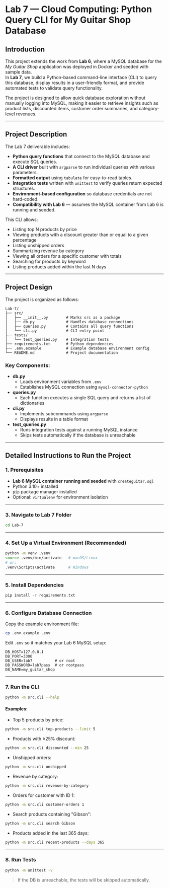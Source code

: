 # Lab 7 — Cloud Computing: Python Query CLI for My Guitar Shop Database

## Introduction
This project extends the work from **Lab 6**, where a MySQL database for the *My Guitar Shop* application was deployed in Docker and seeded with sample data.  
In **Lab 7**, we build a Python-based command-line interface (CLI) to query this database, display results in a user-friendly format, and provide automated tests to validate query functionality.

The project is designed to allow quick database exploration without manually logging into MySQL, making it easier to retrieve insights such as product lists, discounted items, customer order summaries, and category-level revenues.

---

## Project Description
The Lab 7 deliverable includes:
- **Python query functions** that connect to the MySQL database and execute SQL queries.
- **A CLI driver** built with `argparse` to run individual queries with various parameters.
- **Formatted output** using `tabulate` for easy-to-read tables.
- **Integration tests** written with `unittest` to verify queries return expected structures.
- **Environment-based configuration** so database credentials are not hard-coded.
- **Compatibility with Lab 6** — assumes the MySQL container from Lab 6 is running and seeded.

This CLI allows:
- Listing top N products by price
- Viewing products with a discount greater than or equal to a given percentage
- Listing unshipped orders
- Summarizing revenue by category
- Viewing all orders for a specific customer with totals
- Searching for products by keyword
- Listing products added within the last N days

---

## Project Design
The project is organized as follows:

```
Lab-7/
├── src/
│   ├── __init__.py        # Marks src as a package
│   ├── db.py              # Handles database connections
│   ├── queries.py         # Contains all query functions
│   └── cli.py             # CLI entry point
├── tests/
│   └── test_queries.py    # Integration tests
├── requirements.txt       # Python dependencies
├── .env.example           # Example database environment config
└── README.md              # Project documentation
```

### Key Components:
- **db.py**
  - Loads environment variables from `.env`
  - Establishes MySQL connection using `mysql-connector-python`
- **queries.py**
  - Each function executes a single SQL query and returns a list of dictionaries
- **cli.py**
  - Implements subcommands using `argparse`
  - Displays results in a table format
- **test_queries.py**
  - Runs integration tests against a running MySQL instance
  - Skips tests automatically if the database is unreachable

---

## Detailed Instructions to Run the Project

### 1. Prerequisites
- **Lab 6 MySQL container running and seeded** with `createguitar.sql`
- Python 3.10+ installed
- `pip` package manager installed
- Optional: `virtualenv` for environment isolation

---


### 3. Navigate to Lab 7 Folder
```bash
cd Lab-7
```

---

### 4. Set Up a Virtual Environment (Recommended)
```bash
python -m venv .venv
source .venv/bin/activate   # macOS/Linux
# or:
.venv\Scripts\activate      # Windows
```

---

### 5. Install Dependencies
```bash
pip install -r requirements.txt
```

---

### 6. Configure Database Connection
Copy the example environment file:
```bash
cp .env.example .env
```

Edit `.env` so it matches your Lab 6 MySQL setup:
```
DB_HOST=127.0.0.1
DB_PORT=3306
DB_USER=lab7          # or root
DB_PASSWORD=lab7pass  # or rootpass
DB_NAME=my_guitar_shop
```

---

### 7. Run the CLI
```bash
python -m src.cli --help
```

#### Examples:
- Top 5 products by price:
```bash
python -m src.cli top-products --limit 5
```
- Products with ≥25% discount:
```bash
python -m src.cli discounted --min 25
```
- Unshipped orders:
```bash
python -m src.cli unshipped
```
- Revenue by category:
```bash
python -m src.cli revenue-by-category
```
- Orders for customer with ID 1:
```bash
python -m src.cli customer-orders 1
```
- Search products containing "Gibson":
```bash
python -m src.cli search Gibson
```
- Products added in the last 365 days:
```bash
python -m src.cli recent-products --days 365
```

---

### 8. Run Tests
```bash
python -m unittest -v
```
> If the DB is unreachable, the tests will be skipped automatically.